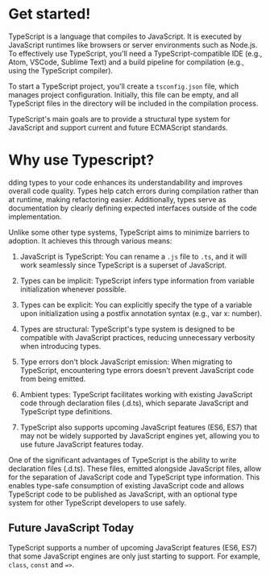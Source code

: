 # Get started!

TypeScript is a language that compiles to JavaScript. It is executed by JavaScript runtimes like browsers or server environments such as Node.js. To effectively use TypeScript, you'll need a TypeScript-compatible IDE (e.g., Atom, VSCode, Sublime Text) and a build pipeline for compilation (e.g., using the TypeScript compiler).

To start a TypeScript project, you'll create a `tsconfig.json` file, which manages project configuration. Initially, this file can be empty, and all TypeScript files in the directory will be included in the compilation process.

TypeScript's main goals are to provide a structural type system for JavaScript and support current and future ECMAScript standards.

# Why use Typescript?

dding types to your code enhances its understandability and improves overall code quality. Types help catch errors during compilation rather than at runtime, making refactoring easier. Additionally, types serve as documentation by clearly defining expected interfaces outside of the code implementation.

Unlike some other type systems, TypeScript aims to minimize barriers to adoption. It achieves this through various means:

1. JavaScript is TypeScript: You can rename a `.js` file to `.ts`, and it will work seamlessly since TypeScript is a superset of JavaScript.

2. Types can be implicit: TypeScript infers type information from variable initialization whenever possible.

3. Types can be explicit: You can explicitly specify the type of a variable upon initialization using a postfix annotation syntax (e.g., var x: number).

4. Types are structural: TypeScript's type system is designed to be compatible with JavaScript practices, reducing unnecessary verbosity when introducing types.

5. Type errors don't block JavaScript emission: When migrating to TypeScript, encountering type errors doesn't prevent JavaScript code from being emitted.

6. Ambient types: TypeScript facilitates working with existing JavaScript code through declaration files (.d.ts), which separate JavaScript and TypeScript type definitions.

7. TypeScript also supports upcoming JavaScript features (ES6, ES7) that may not be widely supported by JavaScript engines yet, allowing you to use future JavaScript features today.

One of the significant advantages of TypeScript is the ability to write declaration files (.d.ts). These files, emitted alongside JavaScript files, allow for the separation of JavaScript code and TypeScript type information. This enables type-safe consumption of existing JavaScript code and allows TypeScript code to be published as JavaScript, with an optional type system for other TypeScript developers to use safely.

## Future JavaScript Today

TypeScript supports a number of upcoming JavaScript features (ES6, ES7) that some JavaScript engines are only just starting to support. For example, `class`, `const` and `=>`.